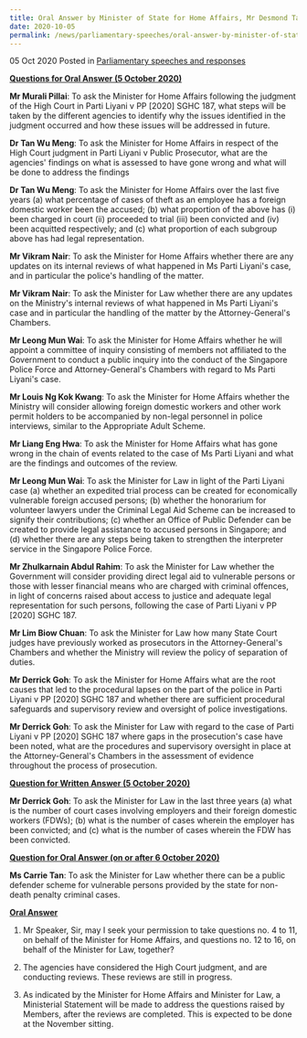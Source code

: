 ```yaml
---
title: Oral Answer by Minister of State for Home Affairs, Mr Desmond Tan, to Parliamentary Questions on Parti Liyani v Public Prosecutor
date: 2020-10-05
permalink: /news/parliamentary-speeches/oral-answer-by-minister-of-state-for-home-affairs-desmond-tan-to-pqs-on-parti-liyani-v-public-prosecutor/
---
```

 
05 Oct 2020 Posted in [Parliamentary speeches and responses](/news/parliamentary-speeches)

<b><u>Questions for Oral Answer (5 October 2020)</u></b>

<b>Mr Murali Pillai</b>: To ask the Minister for Home Affairs following the judgment of the High Court in Parti Liyani v PP [2020] SGHC 187, what steps will be taken by the different agencies to identify why the issues identified in the judgment occurred and how these issues will be addressed in future.

<b>Dr Tan Wu Meng</b>: To ask the Minister for Home Affairs in respect of the High Court judgment in Parti Liyani v Public Prosecutor, what are the agencies' findings on what is assessed to have gone wrong and what will be done to address the findings 

<b>Dr Tan Wu Meng</b>: To ask the Minister for Home Affairs over the last five years (a) what percentage of cases of theft as an employee has a foreign domestic worker been the accused; (b) what proportion of the above has (i) been charged in court (ii) proceeded to trial (iii) been convicted and (iv) been acquitted respectively; and (c) what proportion of each subgroup above has had legal representation. 

<b>Mr Vikram Nair</b>: To ask the Minister for Home Affairs whether there are any updates on its internal reviews of what happened in Ms Parti Liyani's case, and in particular the police's handling of the matter. 

<b>Mr Vikram Nair</b>: To ask the Minister for Law whether there are any updates on the Ministry's internal reviews of what happened in Ms Parti Liyani's case and in particular the handling of the matter by the Attorney-General's Chambers.

<b>Mr Leong Mun Wai</b>: To ask the Minister for Home Affairs whether he will appoint a committee of inquiry consisting of members not affiliated to the Government to conduct a public inquiry into the conduct of the Singapore Police Force and Attorney-General's Chambers with regard to Ms Parti Liyani's case. 

<b>Mr Louis Ng Kok Kwang</b>: To ask the Minister for Home Affairs whether the Ministry will consider allowing foreign domestic workers and other work permit holders to be accompanied by non-legal personnel in police interviews, similar to the Appropriate Adult Scheme.

<b>Mr Liang Eng Hwa</b>: To ask the Minister for Home Affairs what has gone wrong in the chain of events related to the case of Ms Parti Liyani and what are the findings and outcomes of the review.

<b>Mr Leong Mun Wai</b>: To ask the Minister for Law in light of the Parti Liyani case (a) whether an expedited trial process can be created for economically vulnerable foreign accused persons; (b) whether the honorarium for volunteer lawyers under the Criminal Legal Aid Scheme can be increased to signify their contributions; (c) whether an Office of Public Defender can be created to provide legal assistance to accused persons in Singapore; and (d) whether there are any steps being taken to strengthen the interpreter service in the Singapore Police Force.

<b>Mr Zhulkarnain Abdul Rahim</b>: To ask the Minister for Law whether the Government will consider providing direct legal aid to vulnerable persons or those with lesser financial means who are charged with criminal offences, in light of concerns raised about access to justice and adequate legal representation for such persons, following the case of Parti Liyani v PP [2020] SGHC 187.

<b>Mr Lim Biow Chuan</b>: To ask the Minister for Law how many State Court judges have previously worked as prosecutors in the Attorney-General's Chambers and whether the Ministry will review the policy of separation of duties. 

<b>Mr Derrick Goh</b>: To ask the Minister for Home Affairs what are the root causes that led to the procedural lapses on the part of the police in Parti Liyani v PP [2020] SGHC 187 and whether there are sufficient procedural safeguards and supervisory review and oversight of police investigations.

<b>Mr Derrick Goh</b>: To ask the Minister for Law with regard to the case of Parti Liyani v PP [2020] SGHC 187 where gaps in the prosecution's case have been noted, what are the procedures and supervisory oversight in place at the Attorney-General's Chambers in the assessment of evidence throughout the process of prosecution.

<b><u>Question for Written Answer (5 October 2020)</u></b>

<b>Mr Derrick Goh</b>: To ask the Minister for Law in the last three years (a) what is the number of court cases involving employers and their foreign domestic workers (FDWs); (b) what is the number of cases wherein the employer has been convicted; and (c) what is the number of cases wherein the FDW has been convicted.

<b><u>Question for Oral Answer (on or after 6 October 2020)</u></b>

<b>Ms Carrie Tan</b>: To ask the Minister for Law whether there can be a public defender scheme for vulnerable persons provided by the state for non-death penalty criminal cases.

<b><u>Oral Answer</u></b>

1. Mr Speaker, Sir, may I seek your permission to take questions no. 4 to 11, on behalf of the Minister for Home Affairs, and questions no. 12 to 16, on behalf of the Minister for Law, together?

2. The agencies have considered the High Court judgment, and are conducting reviews. These reviews are still in progress. 

3. As indicated by the Minister for Home Affairs and Minister for Law, a Ministerial Statement will be made to address the questions raised by Members, after the reviews are completed. This is expected to be done at the November sitting.
